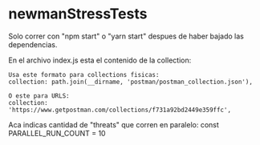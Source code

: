 # newmanStressTests


Solo correr con "npm start" o "yarn start" despues de haber bajado las dependencias.

En el archivo index.js esta el contenido de la collection:

    Usa este formato para collections fisicas:
    collection: path.join(__dirname, 'postman/postman_collection.json'), 

    O este para URLS:
    collection: 'https://www.getpostman.com/collections/f731a92bd2449e359ffc',


Aca indicas cantidad de "threats" que corren en paralelo:
    const PARALLEL_RUN_COUNT = 10
